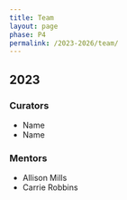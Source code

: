```yaml
---
title: Team
layout: page
phase: P4
permalink: /2023-2026/team/
---
```


## 2023

### Curators

- Name
- Name

### Mentors

- Allison Mills
- Carrie Robbins
